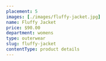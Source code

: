 ```yaml
---
placement: 5
images: [./images/fluffy-jacket.jpg]
name: Fluffy Jacket
price: $90.00
department: womens
type: outerwear
slug: fluffy-jacket
contentType: product details
---
```

